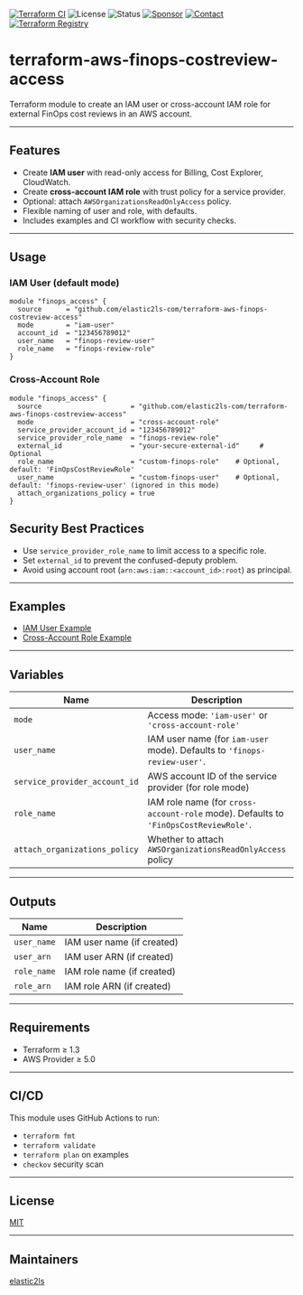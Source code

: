 [![Terraform CI](https://github.com/elastic2ls-com/terraform-aws-finops-costreview-access/actions/workflows/terraform.yml/badge.svg)](https://github.com/elastic2ls-com/terraform-aws-finops-costreview-access/actions)
![License](https://img.shields.io/badge/license-MIT-brightgreen?logo=mit)
![Status](https://img.shields.io/badge/status-active-brightgreen.svg?logo=git)
[![Sponsor](https://img.shields.io/badge/sponsors-AlexanderWiechert-blue.svg?logo=github-sponsors)](https://github.com/sponsors/AlexanderWiechert/)
[![Contact](https://img.shields.io/badge/follow-@Elastic2lscom-blue.svg?logo=facebook&style=social)](https://www.facebook.com/Elastic2lscom-241339337786673/)
[![Terraform Registry](https://img.shields.io/badge/download-blue.svg?logo=terraform&style=social)](https://registry.terraform.io/modules/elastic2ls-com/finops-costreview-access/aws/latest)

# terraform-aws-finops-costreview-access


Terraform module to create an IAM user or cross-account IAM role for external FinOps cost reviews in an AWS account.

---

## Features

- Create **IAM user** with read-only access for Billing, Cost Explorer, CloudWatch.
- Create **cross-account IAM role** with trust policy for a service provider.
- Optional: attach `AWSOrganizationsReadOnlyAccess` policy.
- Flexible naming of user and role, with defaults.
- Includes examples and CI workflow with security checks.

---

## Usage

### IAM User (default mode)

```hcl
module "finops_access" {
  source      = "github.com/elastic2ls-com/terraform-aws-finops-costreview-access"
  mode        = "iam-user"
  account_id  = "123456789012"
  user_name   = "finops-review-user"
  role_name   = "finops-review-role"
}
```

### Cross-Account Role

```hcl
module "finops_access" {
  source                      = "github.com/elastic2ls-com/terraform-aws-finops-costreview-access"
  mode                        = "cross-account-role"
  service_provider_account_id = "123456789012"
  service_provider_role_name  = "finops-review-role"
  external_id                 = "your-secure-external-id"     # Optional
  role_name                   = "custom-finops-role"    # Optional, default: 'FinOpsCostReviewRole'
  user_name                   = "custom-finops-user"    # Optional, default: 'finops-review-user' (ignored in this mode)
  attach_organizations_policy = true
}
```

## Security Best Practices

- Use `service_provider_role_name` to limit access to a specific role.
- Set `external_id` to prevent the confused-deputy problem.
- Avoid using account root (`arn:aws:iam::<account_id>:root`) as principal.

---

## Examples

- [IAM User Example](./examples/iam-user/main.tf)
- [Cross-Account Role Example](./examples/cross-account-role/main.tf)

---

## Variables

| Name                        | Description                                                         | Type    | Default                  |
|-----------------------------|---------------------------------------------------------------------|---------|--------------------------|
| `mode`                     | Access mode: `'iam-user'` or `'cross-account-role'`                | string  | `"iam-user"`           |
| `user_name`                | IAM user name (for `iam-user` mode). Defaults to `'finops-review-user'`. | string  | `"finops-review-user"` |
| `service_provider_account_id` | AWS account ID of the service provider (for role mode)           | string  | `""`                  |
| `role_name`                | IAM role name (for `cross-account-role` mode). Defaults to `'FinOpsCostReviewRole'`. | string  | `"FinOpsCostReviewRole"` |
| `attach_organizations_policy` | Whether to attach `AWSOrganizationsReadOnlyAccess` policy        | bool    | `false`               |

---

## Outputs

| Name       | Description                      |
|------------|----------------------------------|
| `user_name` | IAM user name (if created)      |
| `user_arn`  | IAM user ARN (if created)       |
| `role_name` | IAM role name (if created)      |
| `role_arn`  | IAM role ARN (if created)       |

---

## Requirements

- Terraform ≥ 1.3
- AWS Provider ≥ 5.0

---

## CI/CD

This module uses GitHub Actions to run:
- `terraform fmt`
- `terraform validate`
- `terraform plan` on examples
- `checkov` security scan

---

## License

[MIT](./LICENSE)

---

## Maintainers

[elastic2ls](https://github.com/elastic2ls-com)
